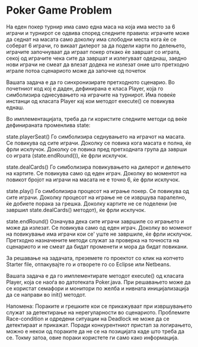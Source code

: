 # Poker Game Problem
На еден покер турнир има само една маса на која има место за 6 играчи и турнирот се одвива според следните правила:
играчите може да седнат на масата само доколку има слободни места
кога ќе се соберат 6 играчи, го викаат дилерот за да подели карти
по делењето, играчите започнуваат да играат покер
откако ќе завршат со играта, секој од играчите чека сите да завршат и излегуваат одеднаш, заедно
нови играчи не смеат да влезат додека не излезат оние што претходно играле
потоа сценариото може да започне од почеток

Вашата задача е да го синхронизирате претходното сценарио.
Во почетниот код кој е даден, дефинирана е класа Player, која го симболизира однесувањето на играчите на турнирот. 
Има повеќе инстанци од класата Player кај кои методот execute() се повикува еднаш.

Во имплементацијата, треба да ги користите следните методи од веќе дефинираната променлива state:

state.playerSeat()
Го симболизира седнувањето на играчот на масата.
Се повикува од сите играчи.
Доколку се повика кога масата е полна, ќе фрли исклучок.
Доколку се повика пред претходната група да заврши со играта (state.endRound()), ќе фрли исклучок.

state.dealCards()
Го симболизира повикувањето на дилерот и делењето на картите.
Се повикува само од еден играч.
Доколку во моментот на повикот бројот на играчи на масата не е точно 6, ќе фрли исклучок.

state.play()
Го симболизира процесот на играње покер.
Се повикува од сите играчи.
Доколку процесот на играње не се извршува паралелно, ќе добиете порака за грешка.
Доколку картите не се поделени (не завршил state.dealCards() методот), ќе фрли исклучок.

state.endRound()
Означува дека сите играчи завршиле со играњето и може да излезат.
Се повикува само од еден играч.
Доколку во моменот на повикување има играчи кои се' уште не завршиле, ќе фрли исклучок.
Претходно назначените методи служат за проверка на точноста на сценариото и не смеат да бидат променети и 
мора да бидат повикани.

За решавање на задачата, преземете го проектот со клик на копчето Starter file, отпакувајте го и отворете го со
Eclipse или Netbeans.

Вашата задача е да го имплементирате методот execute() од класата Player, која се наоѓа во датотеката Poker.java. 
При решавањето може да се користат семафори и монитори по желба и нивната иницијализација да се направи во init() методот.

Напомена: Пораките и грешките кои се прикажуваат при извршувањето служат за детектирање на нерегуларности во сценариото. 
Проблемите Race-condition и одредени ситуации на Deadlock не може да се детектираат и прикажат. Поради конкурентниот
пристап за логирањето, можно е некои од пораките да не се на позицијата каде што треба да се. Токму затоа, овие пораки 
користете ги само како информација.